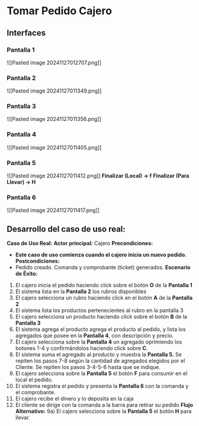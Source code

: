 # Tomar Pedido Cajero

## Interfaces

### Pantalla 1
![[Pasted image 20241127012707.png]]
### Pantalla 2
![[Pasted image 20241127011349.png]]

### Pantalla 3
![[Pasted image 20241127011356.png]]

### Pantalla 4 
![[Pasted image 20241127011405.png]]
### Pantalla 5
![[Pasted image 20241127011412.png]]
**Finalizar (Local) -> f**
**Finalizar (Para Llevar) -> H** 
### Pantalla 6
![[Pasted image 20241127011417.png]]

## Desarrollo del caso de uso real:

**Caso de Uso Real:**
**Actor principal:** Cajero
**Precondiciones:**
- **Este caso de uso comienza cuando el cajero inicia un nuevo pedido.**
**Postcondiciones:**
- Pedido creado. Comanda y comprobante (ticket) generados.
**Escenario de Éxito:**
1) El cajero inicia el pedido haciendo click sobre el botón **O** de la **Pantalla 1**
2) El sistema lista en la **Pantalla 2** los rubros disponibles
3) El cajero selecciona un rubro haciendo click en el botón **A** de la **Pantalla 2**
4) El sistema lista los productos pertenecientes al rubro en la pantalla 3
5) El cajero selecciona un producto haciendo click sobre el botón **B** de la **Pantalla 3**
6) El sistema agrega el producto agrega el producto al pedido, y lista los agregados que posee en la **Pantalla 4**, con descripción y precio.  
7) El cajero selecciona sobre la **Pantalla 4** un agregado oprimiendo los botones 1-4 y confirmándolos haciendo click sobre **C**.
8) El sistema suma el agregado al producto y muestra la **Pantalla 5.**
	Se repiten los pasos 7-8 según la cantidad de agregados elegidos por el Cliente. 
	Se repiten los pasos 3-4-5-6 hasta que se indique.
9) El cajero selecciona sobre la **Pantalla 5** el botón **F** para consumir en el local el pedido.
10) El sistema registra el pedido y presenta la **Pantalla 6** con la comanda y el comprobante.
11) El cajero recibe el dinero y lo deposita en la caja
12) El cliente se dirige con la comanda a la barra para retirar su pedido
**Flujo Alternativo:**
9a) El cajero selecciona sobre la **Pantalla 5** el botón **H**  para llevar.